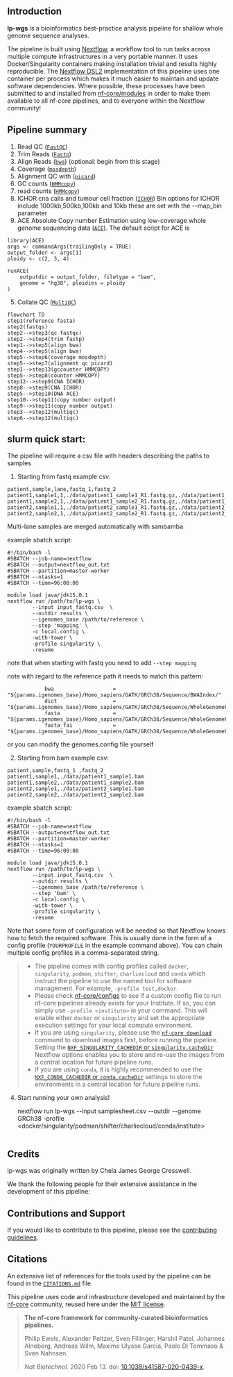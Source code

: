 ## Introduction

**lp-wgs** is a bioinformatics best-practice analysis pipeline for shallow whole genome sequence analyses.

The pipeline is built using [Nextflow](https://www.nextflow.io), a workflow tool to run tasks across multiple compute infrastructures in a very portable manner. It uses Docker/Singularity containers making installation trivial and results highly reproducible. The [Nextflow DSL2](https://www.nextflow.io/docs/latest/dsl2.html) implementation of this pipeline uses one container per process which makes it much easier to maintain and update software dependencies. Where possible, these processes have been submitted to and installed from [nf-core/modules](https://github.com/nf-core/modules) in order to make them available to all nf-core pipelines, and to everyone within the Nextflow community!

## Pipeline summary

1. Read QC ([`FastQC`](https://www.bioinformatics.babraham.ac.uk/projects/fastqc/))
2. Trim Reads ([`Fastp`](https://github.com/OpenGene/fastp))
3. Align Reads ([`bwa`](https://github.com/lh3/bwa)) (optional: begin from this stage)
4. Coverage ([`mosdepth`](https://github.com/brentp/mosdepth))
5. Alignment QC with ([`picard`](https://broadinstitute.github.io/picard/))
6. GC counts ([`HMMcopy`](http://compbio.bccrc.ca/software/hmmcopy/))
7. read counts ([`HMMcopy`](http://compbio.bccrc.ca/software/hmmcopy/))
8. ICHOR cna calls and tumour cell fraction ([`ICHOR`](https://github.com/broadinstitute/ichorCNA/wiki))
Bin options for ICHOR include 1000kb,500kb,100kb and 10kb these are set with the --map_bin parameter
9. ACE Absolute Copy number Estimation using low-coverage whole genome sequencing data ([`ACE`](https://github.com/tgac-vumc/ACE)). The default script for ACE is 
```
library(ACE)
args <- commandArgs(trailingOnly = TRUE)
output_folder <- args[1]
ploidy <- c(2, 3, 4)

runACE(
    outputdir = output_folder, filetype = "bam",
    genome = "hg38", ploidies = ploidy
)
```
5. Collate QC ([`MultiQC`](http://multiqc.info/))


```mermaid
flowchart TD
step1(reference fasta)
step2(fastqs)
step2-->step3(qc fastqc)
step2-->step4(trim fastp)
step1-->step5(align bwa)
step4-->step5(align bwa)
step5-->step6(coverage mosdepth)
step5-->step7(alignment qc picard)
step1-->step13(gccounter HMMCOPY)
step5-->step8(counter HMMCOPY)
step12-->step9(CNA ICHOR)
step8-->step9(CNA ICHOR)
step5-->step10(DNA ACE)
step10-->step11(copy number output)
step9-->step11(copy number output)
step3-->step12(multiqc)
step6-->step12(multiqc)
```

## slurm quick start:

The pipeline will require a csv file with headers describing the paths to samples

1. Starting from fastq example csv:
```
patient,sample,lane,fastq_1,fastq_2
patient1,sample1,1,./data/patient1_sample1_R1.fastq.gz,./data/patient1_sample1_R2.fastq.gz
patient1,sample2,1,./data/patient1_sample2_R1.fastq.gz,./data/patient1_sample2_R2.fastq.gz
patient2,sample1,1,./data/patient2_sample1_R1.fastq.gz,./data/patient2_sample1_R2.fastq.gz
patient2,sample2,1,./data/patient2_sample2_R1.fastq.gz,./data/patient2_sample2_R2.fastq.gz
```
Multi-lane samples are merged automatically with sambamba

example sbatch script:
```
#!/bin/bash -l
#SBATCH --job-name=nextflow
#SBATCH --output=nextflow_out.txt
#SBATCH --partition=master-worker
#SBATCH --ntasks=1
#SBATCH --time=96:00:00

module load java/jdk15.0.1
nextflow run /path/to/lp-wgs \
		--input input_fastq.csv  \
		--outdir results \
		--igenomes_base /path/to/reference \
		--step 'mapping' \
		-c local.config \
		-with-tower \
		-profile singularity \
		-resume
 ```
 note that when starting with fastq you need to add `--step mapping`
 
 note with regard to the reference path it needs to match this pattern:
```
            bwa                   = "${params.igenomes_base}/Homo_sapiens/GATK/GRCh38/Sequence/BWAIndex/"
            dict                  = "${params.igenomes_base}/Homo_sapiens/GATK/GRCh38/Sequence/WholeGenomeFasta/Homo_sapiens_assembly38.dict"
            fasta                 = "${params.igenomes_base}/Homo_sapiens/GATK/GRCh38/Sequence/WholeGenomeFasta/Homo_sapiens_assembly38.fasta"
            fasta_fai             = "${params.igenomes_base}/Homo_sapiens/GATK/GRCh38/Sequence/WholeGenomeFasta/Homo_sapiens_assembly38.fasta.fai"
```
or you can modify the genomes.config file yourself


2. Starting from bam example csv:
```
patient,sample,fastq_1 ,fastq_2
patient1,sample1,./data/patient1_sample1.bam
patient1,sample2,./data/patient1_sample2.bam
patient2,sample1,./data/patient2_sample1.bam
patient2,sample2,./data/patient2_sample2.bam
```
example sbatch script:
```
#!/bin/bash -l
#SBATCH --job-name=nextflow
#SBATCH --output=nextflow_out.txt
#SBATCH --partition=master-worker
#SBATCH --ntasks=1
#SBATCH --time=96:00:00

module load java/jdk15.0.1
nextflow run /path/to/lp-wgs \
		--input input_fastq.csv  \
		--outdir results \
		--igenomes_base /path/to/reference \
		--step 'bam' \
		-c local.config \
		-with-tower \
		-profile singularity \
		-resume
 ```

   Note that some form of configuration will be needed so that Nextflow knows how to fetch the required software. This is usually done in the form of a config profile (`YOURPROFILE` in the example command above). You can chain multiple config profiles in a comma-separated string.

   > - The pipeline comes with config profiles called `docker`, `singularity`, `podman`, `shifter`, `charliecloud` and `conda` which instruct the pipeline to use the named tool for software management. For example, `-profile test,docker`.
   > - Please check [nf-core/configs](https://github.com/nf-core/configs#documentation) to see if a custom config file to run nf-core pipelines already exists for your Institute. If so, you can simply use `-profile <institute>` in your command. This will enable either `docker` or `singularity` and set the appropriate execution settings for your local compute environment.
   > - If you are using `singularity`, please use the [`nf-core download`](https://nf-co.re/tools/#downloading-pipelines-for-offline-use) command to download images first, before running the pipeline. Setting the [`NXF_SINGULARITY_CACHEDIR` or `singularity.cacheDir`](https://www.nextflow.io/docs/latest/singularity.html?#singularity-docker-hub) Nextflow options enables you to store and re-use the images from a central location for future pipeline runs.
   > - If you are using `conda`, it is highly recommended to use the [`NXF_CONDA_CACHEDIR` or `conda.cacheDir`](https://www.nextflow.io/docs/latest/conda.html) settings to store the environments in a central location for future pipeline runs.

4. Start running your own analysis!

   nextflow run lp-wgs --input samplesheet.csv --outdir <OUTDIR> --genome GRCh38 -profile <docker/singularity/podman/shifter/charliecloud/conda/institute>
   ```

## Credits

lp-wgs was originally written by Chela James George Cresswell.

We thank the following people for their extensive assistance in the development of this pipeline:

<!-- TODO nf-core: If applicable, make list of people who have also contributed -->

## Contributions and Support

If you would like to contribute to this pipeline, please see the [contributing guidelines](.github/CONTRIBUTING.md).

## Citations

<!-- TODO nf-core: Add citation for pipeline after first release. Uncomment lines below and update Zenodo doi and badge at the top of this file. -->
<!-- If you use  lp-wgs for your analysis, please cite it using the following doi: [10.5281/zenodo.XXXXXX](https://doi.org/10.5281/zenodo.XXXXXX) -->

<!-- TODO nf-core: Add bibliography of tools and data used in your pipeline -->

An extensive list of references for the tools used by the pipeline can be found in the [`CITATIONS.md`](CITATIONS.md) file.

This pipeline uses code and infrastructure developed and maintained by the [nf-core](https://nf-co.re) community, reused here under the [MIT license](https://github.com/nf-core/tools/blob/master/LICENSE).

> **The nf-core framework for community-curated bioinformatics pipelines.**
>
> Philip Ewels, Alexander Peltzer, Sven Fillinger, Harshil Patel, Johannes Alneberg, Andreas Wilm, Maxime Ulysse Garcia, Paolo Di Tommaso & Sven Nahnsen.
>
> _Nat Biotechnol._ 2020 Feb 13. doi: [10.1038/s41587-020-0439-x](https://dx.doi.org/10.1038/s41587-020-0439-x).
